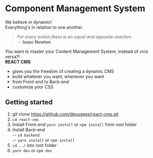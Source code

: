 # Component Management System 

We believe in dynamic!  
Everything's in relation to one another.  

>_For every action,there is an equal and opposite reaction._  
-- **Isaac Newton**  

You want to master your Content Management System, instead of vice versa?!  
**REACT CMS** 
- gives you the freedom of creating a dynamic CMS
- build whatever you want, whenever you want
- from Front-end to Back-end
- customize your CSS

## Getting started
1. git clone https://github.com/devugees/react-cms.git
2. `cd react-cms`
3. Install Front-end `yarn install` or `npm install` from root folder
4. Install Back-end  
-- `cd backend`  
-- `yarn install` or `npm install`
5. `cd ../` into root folder
6. `yarn dev` or `npm dev` 
